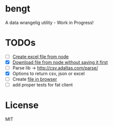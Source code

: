 # bengt
A data wrangelig utility - Work in Progress!

# TODOs
- [ ] [Create excel file from node](http://stackoverflow.com/questions/17450412/how-to-create-an-excel-file-with-nodejs)
- [x] [Download file from node without saving it first](http://expressjs.com/en/api.html#res.attachment)
- [ ] Parse lib -> http://csv.adaltas.com/parse/
- [x] Options to return csv, json or excel
- [ ] Create [file in browser](http://stackoverflow.com/questions/3665115/create-a-file-in-memory-for-user-to-download-not-through-server)
- [ ] add proper tests for fat client

# License
MIT
